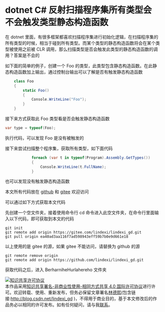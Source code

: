 # dotnet C# 反射扫描程序集所有类型会不会触发类型静态构造函数

在 dotnet 里面，有很多框架都喜欢扫描程序集进行初始化逻辑，在扫描程序集的所有类型的时候，相当于碰到所有类型。而某个类型的静态构造函数将会在某个类型被使用之前被 CLR 调用，那么扫描类型是否会触发此类型的静态构造函数的调用？答案是不会的

<!--more-->
<!-- CreateTime:2021/10/15 8:55:16 -->

<!-- 发布 -->

如下面的简单的例子，创建一个 Foo 的类型，此类型包含静态构造函数。在此静态构造函数加上输出，通过控制台输出可以了解是否有触发静态构造函数

```csharp
    class Foo
    {
        static Foo()
        {
            Console.WriteLine("Foo");
        }
    }
```

接下来方式获取此 Foo 类型看是否会触发静态构造函数

```csharp
var type = typeof(Foo);
```

执行代码，可以发现 Foo 是没有被触发的

接下来尝试扫描整个程序集，获取所有类型，如下面代码

```csharp
            foreach (var t in typeof(Program).Assembly.GetTypes())
            {
                Console.WriteLine(t.FullName);
            }
```

也可以发现没有触发静态构造函数

本文所有代码放在 [github](https://github.com/lindexi/lindexi_gd/tree/ea40ad3aa116f7ad598943eff59b7b0e9d661e18/BerharniheHurlahereho) 和 [gitee](https://gitee.com/lindexi/lindexi_gd/tree/ea40ad3aa116f7ad598943eff59b7b0e9d661e18/BerharniheHurlahereho) 欢迎访问

可以通过如下方式获取本文代码

先创建一个空文件夹，接着使用命令行 cd 命令进入此空文件夹，在命令行里面输入以下代码，即可获取到本文的代码

```
git init
git remote add origin https://gitee.com/lindexi/lindexi_gd.git
git pull origin ea40ad3aa116f7ad598943eff59b7b0e9d661e18
```

以上使用的是 gitee 的源，如果 gitee 不能访问，请替换为 github 的源

```
git remote remove origin
git remote add origin https://github.com/lindexi/lindexi_gd.git
```

获取代码之后，进入 BerharniheHurlahereho 文件夹

<a rel="license" href="http://creativecommons.org/licenses/by-nc-sa/4.0/"><img alt="知识共享许可协议" style="border-width:0" src="https://licensebuttons.net/l/by-nc-sa/4.0/88x31.png" /></a><br />本作品采用<a rel="license" href="http://creativecommons.org/licenses/by-nc-sa/4.0/">知识共享署名-非商业性使用-相同方式共享 4.0 国际许可协议</a>进行许可。欢迎转载、使用、重新发布，但务必保留文章署名[林德熙](http://blog.csdn.net/lindexi_gd)(包含链接:http://blog.csdn.net/lindexi_gd )，不得用于商业目的，基于本文修改后的作品务必以相同的许可发布。如有任何疑问，请与我[联系](mailto:lindexi_gd@163.com)。
